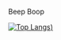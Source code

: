 Beep Boop

[![Top Langs](https://github-readme-stats-git-masterrstaa-rickstaa.vercel.app/api/top-langs/?username=gbrivady&show_icons=true&theme=synthwave&hide=jupyter%20notebook,tex,html&size_weight=1&langs_count=4))](https://github.com/anuraghazra/github-readme-stats)


<!---
gbrivady/gbrivady is a ✨ special ✨ repository because its `README.md` (this file) appears on your GitHub profile.
You can click the Preview link to take a look at your changes.
--->
